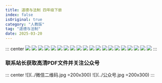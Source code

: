 ```yaml
---
title: 道德与法制 四年级下册
index: false
isOriginal: true
category: "人教版"
tag: "道德与法制"
date: 2025-03-20
---
```


::: center
![](./道德与法制四年级下册/人教版道德与法治四年级下册_00.png)
![](./道德与法制四年级下册/人教版道德与法治四年级下册_03.png)
![](./道德与法制四年级下册/人教版道德与法治四年级下册_04.png)
![](./道德与法制四年级下册/人教版道德与法治四年级下册_06.png)
![](./道德与法制四年级下册/人教版道德与法治四年级下册_08.png)
![](./道德与法制四年级下册/人教版道德与法治四年级下册_10.png)
![](./道德与法制四年级下册/人教版道德与法治四年级下册_13.png)
![](./道德与法制四年级下册/人教版道德与法治四年级下册_14.png)
![](./道德与法制四年级下册/人教版道德与法治四年级下册_19.png)
![](./道德与法制四年级下册/人教版道德与法治四年级下册_23.png)
![](./道德与法制四年级下册/人教版道德与法治四年级下册_25.png)
![](./道德与法制四年级下册/人教版道德与法治四年级下册_27.png)
![](./道德与法制四年级下册/人教版道德与法治四年级下册_71.png)
![](./道德与法制四年级下册/人教版道德与法治四年级下册_76.png)
![](./道德与法制四年级下册/人教版道德与法治四年级下册_79.png)
![](./道德与法制四年级下册/人教版道德与法治四年级下册_80.png)
![](./道德与法制四年级下册/人教版道德与法治四年级下册_85.png)
![](./道德与法制四年级下册/人教版道德与法治四年级下册_86.png)
![](./道德与法制四年级下册/人教版道德与法治四年级下册_91.png)
![](./道德与法制四年级下册/人教版道德与法治四年级下册_94.png)
:::

### 联系站长获取高清PDF文件并关注公众号
::: center
![](../微信二维码.jpg =200x300)
![](../公众号.jpg =200x300)
:::
